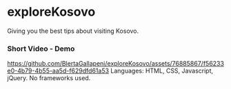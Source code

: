 # exploreKosovo
 Giving you the best tips about visiting Kosovo.
### Short Video - Demo
https://github.com/BlertaGallapeni/exploreKosovo/assets/76885867/f56233e0-4b79-4b55-aa5d-f629dfd61a53
Languages: HTML, CSS, Javascript, jQuery.
No frameworks used.
